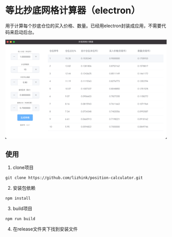 # 等比抄底网格计算器（electron）
用于计算每个抄底仓位的买入价格、数量。已经用electron封装成应用，不需要代码来启动后台。

![use](./1.png)

## 使用
1. clone项目
```
git clone https://github.com/lizhink/position-calculator.git
```

2. 安装包依赖
```
npm install
```

3. build项目
```
npm run build
```

4. 在release文件夹下找到安装文件
